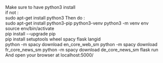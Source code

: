 Make sure to have python3 install</br>
if not : </br>
sudo apt-get install python3
Then do :</br>
sudo apt-get install python3-pip python3-venv
python3 -m venv env</br>
source env/bin/activate</br>
pip install --upgrade pip</br>
pip install setuptools wheel spacy flask langid</br>
python -m spacy download en_core_web_sm
python -m spacy download fr_core_news_sm
python -m spacy download de_core_news_sm
flask run </br>
And open your browser at localhost:5000/</br>